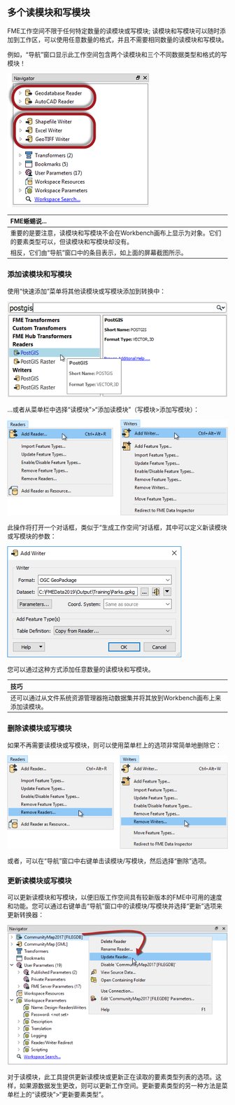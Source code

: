 ## 多个读模块和写模块

FME工作空间不限于任何特定数量的读模块或写模块; 读模块和写模块可以随时添加到工作区，可以使用任意数量的格式，并且不需要相同数量的读模块和写模块。

例如，“导航”窗口显示此工作空间包含两个读模块和三个不同数据类型和格式的写模块！

![](./Images/Img3.011.MultiReadersWriters.png)

|  FME蜥蜴说... |
| :--- |
|  重要的是要注意，读模块和写模块不会在Workbench画布上显示为对象。它们的要素类型可以，但读模块和写模块却没有。  |
|  相反，它们由“导航”窗口中的条目表示，如上面的屏幕截图所示。 |

### 添加读模块和写模块

使用“快速添加”菜单将其他读模块或写模块添加到转换中：

![](./Images/Img3.012.QuickAddReader.png)

...或者从菜单栏中选择“读模块”&gt;“添加读模块”（写模块&gt;添加写模块）：

![](./Images/Img3.013.MenuReader.png)

此操作将打开一个对话框，类似于“生成工作空间”对话框，其中可以定义新读模块或写模块的参数：

![](./Images/Img3.014.ReaderWriterDialog.png)

您可以通过这种方式添加任意数量的读模块和写模块。

|  技巧 |
| :--- |
|  还可以通过从文件系统资源管理器拖动数据集并将其放到Workbench画布上来添加读模块。 |

### 删除读模块或写模块

如果不再需要读模块或写模块，则可以使用菜单栏上的选项非常简单地删除它：

![](./Images/Img3.015.MenuReaderRemove.png)

或者，可以在“导航”窗口中右键单击读模块/写模块，然后选择“删除”选项。

### 更新读模块或写模块

可以更新读模块和写模块，以便旧版工作空间具有较新版本的FME中可用的速度和功能。您可以通过右键单击“导航”窗口中的读模块/写模块并选择“更新”选项来更新转换器：

![](./Images/Img3.016.ReaderWriterUpdate.png)

对于读模块，此工具提供更新读模块或更新正在读取的要素类型列表的选项。这样，如果源数据发生更改，则可以更新工作空间。更新要素类型的另一种方法是菜单栏上的“读模块”&gt;“更新要素类型”。

